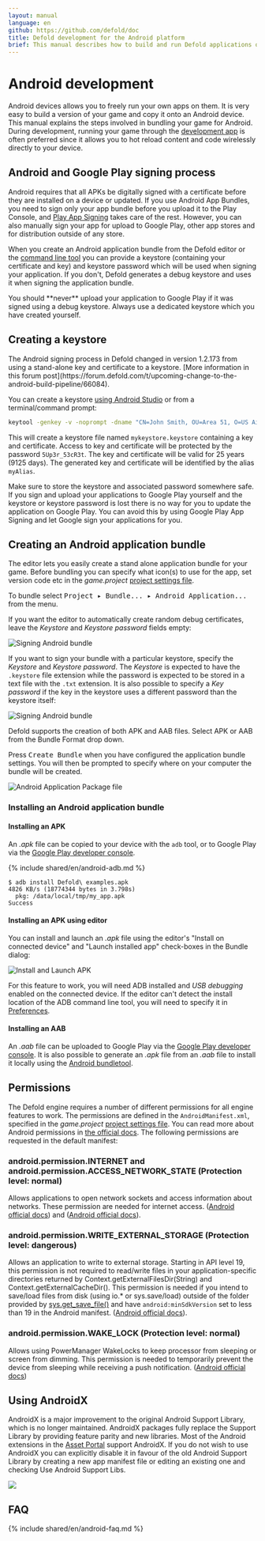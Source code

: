 ```yaml
---
layout: manual
language: en
github: https://github.com/defold/doc
title: Defold development for the Android platform
brief: This manual describes how to build and run Defold applications on Android devices
---
```


# Android development

Android devices allows you to freely run your own apps on them. It is very easy to build a version of your game and copy it onto an Android device. This manual explains the steps involved in bundling your game for Android. During development, running your game through the [development app](/manuals/dev-app) is often preferred since it allows you to hot reload content and code wirelessly directly to your device.

## Android and Google Play signing process

Android requires that all APKs be digitally signed with a certificate before they are installed on a device or updated. If you use Android App Bundles, you need to sign only your app bundle before you upload it to the Play Console, and [Play App Signing](https://developer.android.com/studio/publish/app-signing#app-signing-google-play) takes care of the rest. However, you can also manually sign your app for upload to Google Play, other app stores and for distribution outside of any store.

When you create an Android application bundle from the Defold editor or the [command line tool](/manuals/bob) you can provide a keystore (containing your certificate and key) and keystore password which will be used when signing your application. If you don't, Defold generates a debug keystore and uses it when signing the application bundle.

<div class='important' markdown='1'>
You should **never** upload your application to Google Play if it was signed using a debug keystore. Always use a dedicated keystore which you have created yourself.
</div>

## Creating a keystore

<div class='sidenote' markdown='1'>
The Android signing process in Defold changed in version 1.2.173 from using a stand-alone key and certificate to a keystore. [More information in this forum post](https://forum.defold.com/t/upcoming-change-to-the-android-build-pipeline/66084).
</div>

You can create a keystore [using Android Studio](https://developer.android.com/studio/publish/app-signing#generate-key) or from a terminal/command prompt:

```bash
keytool -genkey -v -noprompt -dname "CN=John Smith, OU=Area 51, O=US Air Force, L=Unknown, ST=Nevada, C=US" -keystore mykeystore.keystore -storepass 5Up3r_53cR3t -alias myAlias -keyalg RSA -validity 9125
```

This will create a keystore file named `mykeystore.keystore` containing a key and certificate. Access to key and certificate will be protected by the password `5Up3r_53cR3t`. The key and certificate will be valid for 25 years (9125 days). The generated key and certificate will be identified by the alias `myAlias`.

<div class='important' markdown='1'>
Make sure to store the keystore and associated password somewhere safe. If you sign and upload your applications to Google Play yourself and the keystore or keystore password is lost there is no way for you to update the application on Google Play. You can avoid this by using Google Play App Signing and let Google sign your applications for you.
</div>


## Creating an Android application bundle

The editor lets you easily create a stand alone application bundle for your game. Before bundling you can specify what icon(s) to use for the app, set version code etc in the *game.project* [project settings file](/manuals/project-settings/#android).

To bundle select <kbd>Project ▸ Bundle... ▸ Android Application...</kbd> from the menu.

If you want the editor to automatically create random debug certificates, leave the *Keystore* and *Keystore password* fields empty:

![Signing Android bundle](../images/android/sign_bundle.png)

If you want to sign your bundle with a particular keystore, specify the *Keystore* and *Keystore password*. The *Keystore* is expected to have the `.keystore` file extension while the password is expected to be stored in a text file with the `.txt` extension. It is also possible to specify a *Key password* if the key in the keystore uses a different password than the keystore itself:

![Signing Android bundle](../images/android/sign_bundle2.png)

Defold supports the creation of both APK and AAB files. Select APK or AAB from the Bundle Format drop down.

Press <kbd>Create Bundle</kbd> when you have configured the application bundle settings. You will then be prompted to specify where on your computer the bundle will be created.

![Android Application Package file](../images/android/apk_file.png)

### Installing an Android application bundle

#### Installing an APK

An *.apk* file can be copied to your device with the `adb` tool, or to Google Play via the [Google Play developer console](https://play.google.com/apps/publish/).

{% include shared/en/android-adb.md %}

```
$ adb install Defold\ examples.apk
4826 KB/s (18774344 bytes in 3.798s)
  pkg: /data/local/tmp/my_app.apk
Success
```

#### Installing an APK using editor

You can install and launch an *.apk* file using the editor's "Install on connected device" and "Launch installed app" check-boxes in the Bundle dialog:

![Install and Launch APK](../images/android/install_and_launch.png)

For this feature to work, you will need ADB installed and *USB debugging* enabled on the connected device. If the editor can't detect the install location of the ADB command line tool, you will need to specify it in [Preferences](/manuals/editor-preferences/#tools).

#### Installing an AAB

An *.aab* file can be uploaded to Google Play via the [Google Play developer console](https://play.google.com/apps/publish/). It is also possible to generate an *.apk* file from an *.aab* file to install it locally using the [Android bundletool](https://developer.android.com/studio/command-line/bundletool).

## Permissions

The Defold engine requires a number of different permissions for all engine features to work. The permissions are defined in the `AndroidManifest.xml`, specified in the *game.project* [project settings file](/manuals/project-settings/#android). You can read more about Android permissions in [the official docs](https://developer.android.com/guide/topics/permissions/overview). The following permissions are requested in the default manifest:

### android.permission.INTERNET and android.permission.ACCESS_NETWORK_STATE (Protection level: normal)
Allows applications to open network sockets and access information about networks. These permission are needed for internet access. ([Android official docs](https://developer.android.com/reference/android/Manifest.permission#INTERNET)) and ([Android official docs](https://developer.android.com/reference/android/Manifest.permission#ACCESS_NETWORK_STATE)).

### android.permission.WRITE_EXTERNAL_STORAGE (Protection level: dangerous)
Allows an application to write to external storage. Starting in API level 19, this permission is not required to read/write files in your application-specific directories returned by Context.getExternalFilesDir(String) and Context.getExternalCacheDir(). This permission is needed if you intend to save/load files from disk (using io.* or sys.save/load) outside of the folder provided by [sys.get_save_file()](/ref/sys/#sys.get_save_file:application_id-file_name) and have `android:minSdkVersion` set to less than 19 in the Android manifest. ([Android official docs](https://developer.android.com/reference/android/Manifest.permission#WRITE_EXTERNAL_STORAGE)).

### android.permission.WAKE_LOCK (Protection level: normal)
Allows using PowerManager WakeLocks to keep processor from sleeping or screen from dimming. This permission is needed to temporarily prevent the device from sleeping while receiving a push notification. ([Android official docs](https://developer.android.com/reference/android/Manifest.permission#WAKE_LOCK))


## Using AndroidX
AndroidX is a major improvement to the original Android Support Library, which is no longer maintained. AndroidX packages fully replace the Support Library by providing feature parity and new libraries. Most of the Android extensions in the [Asset Portal](/assets) support AndroidX. If you do not wish to use AndroidX you can explicitly disable it in favour of the old Android Support Library by creating a new app manifest file or editing an existing one and checking Use Android Support Libs.

![](../images/android/enable_supportlibrary.png)

## FAQ
{% include shared/en/android-faq.md %}
